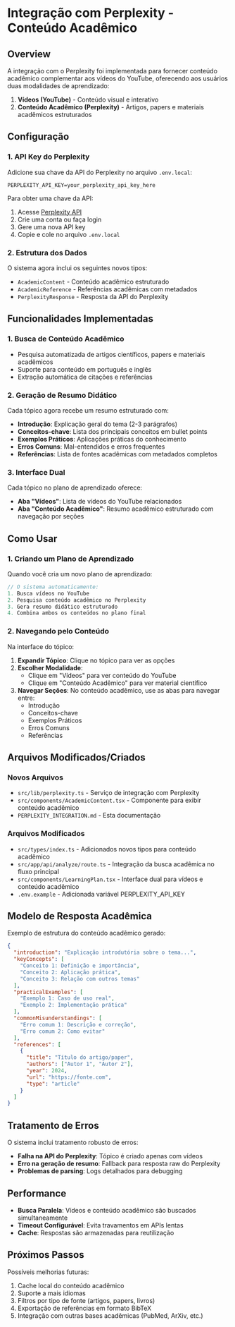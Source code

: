 # Integração com Perplexity - Conteúdo Acadêmico

## Overview

A integração com o Perplexity foi implementada para fornecer conteúdo acadêmico complementar aos vídeos do YouTube, oferecendo aos usuários duas modalidades de aprendizado:

1. **Vídeos (YouTube)** - Conteúdo visual e interativo
2. **Conteúdo Acadêmico (Perplexity)** - Artigos, papers e materiais acadêmicos estruturados

## Configuração

### 1. API Key do Perplexity

Adicione sua chave da API do Perplexity no arquivo `.env.local`:

```env
PERPLEXITY_API_KEY=your_perplexity_api_key_here
```

Para obter uma chave da API:
1. Acesse [Perplexity API](https://www.perplexity.ai/settings/api)
2. Crie uma conta ou faça login
3. Gere uma nova API key
4. Copie e cole no arquivo `.env.local`

### 2. Estrutura dos Dados

O sistema agora inclui os seguintes novos tipos:

- `AcademicContent` - Conteúdo acadêmico estruturado
- `AcademicReference` - Referências acadêmicas com metadados
- `PerplexityResponse` - Resposta da API do Perplexity

## Funcionalidades Implementadas

### 1. Busca de Conteúdo Acadêmico

- Pesquisa automatizada de artigos científicos, papers e materiais acadêmicos
- Suporte para conteúdo em português e inglês
- Extração automática de citações e referências

### 2. Geração de Resumo Didático

Cada tópico agora recebe um resumo estruturado com:

- **Introdução**: Explicação geral do tema (2-3 parágrafos)
- **Conceitos-chave**: Lista dos principais conceitos em bullet points
- **Exemplos Práticos**: Aplicações práticas do conhecimento
- **Erros Comuns**: Mal-entendidos e erros frequentes
- **Referências**: Lista de fontes acadêmicas com metadados completos

### 3. Interface Dual

Cada tópico no plano de aprendizado oferece:

- **Aba "Vídeos"**: Lista de vídeos do YouTube relacionados
- **Aba "Conteúdo Acadêmico"**: Resumo acadêmico estruturado com navegação por seções

## Como Usar

### 1. Criando um Plano de Aprendizado

Quando você cria um novo plano de aprendizado:

```typescript
// O sistema automaticamente:
1. Busca vídeos no YouTube
2. Pesquisa conteúdo acadêmico no Perplexity
3. Gera resumo didático estruturado
4. Combina ambos os conteúdos no plano final
```

### 2. Navegando pelo Conteúdo

Na interface do tópico:

1. **Expandir Tópico**: Clique no tópico para ver as opções
2. **Escolher Modalidade**: 
   - Clique em "Vídeos" para ver conteúdo do YouTube
   - Clique em "Conteúdo Acadêmico" para ver material científico
3. **Navegar Seções**: No conteúdo acadêmico, use as abas para navegar entre:
   - Introdução
   - Conceitos-chave
   - Exemplos Práticos
   - Erros Comuns
   - Referências

## Arquivos Modificados/Criados

### Novos Arquivos
- `src/lib/perplexity.ts` - Serviço de integração com Perplexity
- `src/components/AcademicContent.tsx` - Componente para exibir conteúdo acadêmico
- `PERPLEXITY_INTEGRATION.md` - Esta documentação

### Arquivos Modificados
- `src/types/index.ts` - Adicionados novos tipos para conteúdo acadêmico
- `src/app/api/analyze/route.ts` - Integração da busca acadêmica no fluxo principal
- `src/components/LearningPlan.tsx` - Interface dual para vídeos e conteúdo acadêmico
- `.env.example` - Adicionada variável PERPLEXITY_API_KEY

## Modelo de Resposta Acadêmica

Exemplo de estrutura do conteúdo acadêmico gerado:

```json
{
  "introduction": "Explicação introdutória sobre o tema...",
  "keyConcepts": [
    "Conceito 1: Definição e importância",
    "Conceito 2: Aplicação prática",
    "Conceito 3: Relação com outros temas"
  ],
  "practicalExamples": [
    "Exemplo 1: Caso de uso real",
    "Exemplo 2: Implementação prática"
  ],
  "commonMisunderstandings": [
    "Erro comum 1: Descrição e correção",
    "Erro comum 2: Como evitar"
  ],
  "references": [
    {
      "title": "Título do artigo/paper",
      "authors": ["Autor 1", "Autor 2"],
      "year": 2024,
      "url": "https://fonte.com",
      "type": "article"
    }
  ]
}
```

## Tratamento de Erros

O sistema inclui tratamento robusto de erros:

- **Falha na API do Perplexity**: Tópico é criado apenas com vídeos
- **Erro na geração de resumo**: Fallback para resposta raw do Perplexity
- **Problemas de parsing**: Logs detalhados para debugging

## Performance

- **Busca Paralela**: Vídeos e conteúdo acadêmico são buscados simultaneamente
- **Timeout Configurável**: Evita travamentos em APIs lentas
- **Cache**: Respostas são armazenadas para reutilização

## Próximos Passos

Possíveis melhorias futuras:
1. Cache local do conteúdo acadêmico
2. Suporte a mais idiomas
3. Filtros por tipo de fonte (artigos, papers, livros)
4. Exportação de referências em formato BibTeX
5. Integração com outras bases acadêmicas (PubMed, ArXiv, etc.)